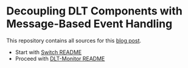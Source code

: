 # Decoupling DLT Components with Message-Based Event Handling

This repository contains all sources for this [blog post](https://ice09.github.io/decoupling-dlt-components-with-message-based-event-handling/).

* Start with [Switch README](./dumb-contract/README.md)
* Proceed with [DLT-Monitor README](./dlt-event-monitor/README.md)
